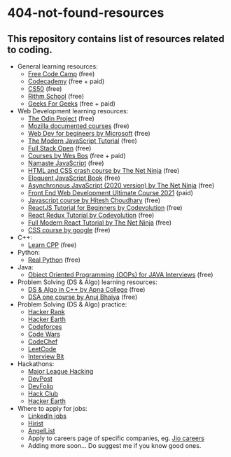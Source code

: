 # 404-not-found-resources
## This repository contains list of resources related to coding.


- General learning resources:
  - [Free Code Camp](https://www.freecodecamp.org/) (free)
  - [Codecademy](https://www.codecademy.com/) (free + paid)
  - [CS50](https://cs50.harvard.edu/college/2021/spring/weeks/0/) (free)
  - [Rithm School](https://www.rithmschool.com/courses) (free)
  - [Geeks For Geeks](https://www.geeksforgeeks.org/) (free + paid)
- Web Development learning resources:
  - [The Odin Project](https://www.theodinproject.com/) (free)
  - [Mozilla documented courses](https://developer.mozilla.org/en-US/docs/Learn) (free)
  - [Web Dev for begineers by Microsoft](https://github.com/microsoft/Web-Dev-For-Beginners) (free)
  - [The Modern JavaScript Tutorial](https://javascript.info/) (free)
  - [Full Stack Open](https://fullstackopen.com/en/) (free)
  - [Courses by Wes Bos](https://wesbos.com/courses) (free + paid)
  - [Namaste JavaScript](https://www.youtube.com/playlist?list=PLlasXeu85E9cQ32gLCvAvr9vNaUccPVNP) (free)
  - [HTML and CSS crash course by The Net Ninja](https://www.youtube.com/playlist?list=PL4cUxeGkcC9ivBf_eKCPIAYXWzLlPAm6G) (free)
  - [Eloquent JavaScript Book](https://eloquentjavascript.net/) (free)
  - [Asynchronous JavaScript (2020 version) by The Net Ninja](https://www.youtube.com/playlist?list=PL4cUxeGkcC9jx2TTZk3IGWKSbtugYdrlu) (free)
  - [Front End Web Development Ultimate Course 2021](https://www.udemy.com/course/learn-front-end-development/) (paid)
  - [Javascript course by Hitesh Choudhary](https://www.youtube.com/playlist?list=PLRAV69dS1uWSxUIk5o3vQY2-_VKsOpXLD) (free)
  - [ReactJS Tutorial for Beginners by Codevolution](https://www.youtube.com/playlist?list=PLC3y8-rFHvwgg3vaYJgHGnModB54rxOk3) (free)
  - [React Redux Tutorial by Codevolution](https://www.youtube.com/playlist?list=PLC3y8-rFHvwheJHvseC3I0HuYI2f46oAK) (free)
  - [Full Modern React Tutorial by The Net Ninja](https://www.youtube.com/playlist?list=PL4cUxeGkcC9gZD-Tvwfod2gaISzfRiP9d) (free)
  - [CSS course by google](https://web.dev/learn/css/) (free)
- C++:
  - [Learn CPP](https://www.learncpp.com/) (free)
- Python:
  - [Real Python](https://realpython.com/) (free)
- Java:
  - [Object Oriented Programming (OOPs) for JAVA Interviews](https://www.udemy.com/course/object-oriented-programming-oops-for-java-certification/) (free)
- Problem Solving (DS & Algo) learning resources:
  - [DS & Algo in C++ by Apna College](https://www.youtube.com/playlist?list=PLfqMhTWNBTe0b2nM6JHVCnAkhQRGiZMSJ) (free)
  - [DSA one course by Anuj Bhaiya](https://www.youtube.com/playlist?list=PLUcsbZa0qzu3yNzzAxgvSgRobdUUJvz7p) (free)
- Problem Solving (DS & Algo) practice:
  - [Hacker Rank](https://www.hackerrank.com/)
  - [Hacker Earth](https://www.hackerearth.com/practice/)
  - [Codeforces](https://codeforces.com/)
  - [Code Wars](https://www.codewars.com/)
  - [CodeChef](https://www.codechef.com/)
  - [LeetCode](https://leetcode.com/)
  - [Interview Bit](https://www.interviewbit.com/)
- Hackathons:
  - [Major League Hacking](https://mlh.io/seasons/2021/events)
  - [DevPost](https://devpost.com/)
  - [DevFolio](https://devfolio.co/)
  - [Hack Club](https://hackathons.hackclub.com/)
  - [Hacker Earth](https://www.hackerearth.com/challenges/hackathon/)
- Where to apply for jobs:
  - [LinkedIn jobs](https://www.linkedin.com/jobs)
  - [Hirist](https://devpost.com/)
  - [AngelList](https://angel.co/jobs)
  - Apply to careers page of specific companies, eg. [Jio careers](https://careers.jio.com/) 
  - Adding more soon... Do suggest me if you know good ones.
